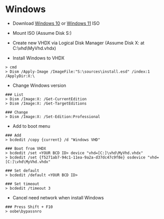 # Windows

- Download [Windows 10](https://www.microsoft.com/zh-tw/software-download/windows10ISO) or [Windows 11](https://www.microsoft.com/zh-tw/software-download/windows11) ISO

- Mount ISO (Assume Disk S:)

- Create new VHDX via Logical Disk Manager (Assume Disk X: at C:\vhd\MyVhd.vhdx)

- Install Windows to VHDX

```shell
> cmd
> Dism /Apply-Image /ImageFile:"S:\sources\install.esd" /index:1 /ApplyDir:X:\
```

- Change Windows version

```shell
### List
> Dism /Image:X: /Get-CurrentEdition
> Dism /Image:X: /Get-TargetEditions

### Change
> Dism /Image:X: /Set-Edition:Professional
```

- Add to boot menu

```shell
### Add
> bcdedit /copy {current} /d "Windows VHD"

### Boot from VHDX
> bcdedit /set <YOUR BCD ID> device "vhd=[C:]\vhd\MyVhd.vhdx"
> bcdedit /set {f5271ab7-94c1-11ea-9a2a-d37dc47c9f8e} osdevice "vhd=[C:]\vhd\MyVhd.vhdx"

### Set default
> bcdedit /default <YOUR BCD ID>

### Set timeout
> bcdedit /timeout 3
```

- Cancel need network when install Windows

```shell
### Press Shift + F10
> oobe\bypassnro
```
